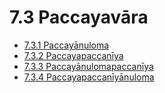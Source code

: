 # 7.3 Paccayavāra

* [7.3.1 Paccayānuloma](7.3/7.3.1.md)
* [7.3.2 Paccayapaccanīya](7.3/7.3.2.md)
* [7.3.3 Paccayānulomapaccanīya](7.3/7.3.3.md)
* [7.3.4 Paccayapaccanīyānuloma](7.3/7.3.4.md)
